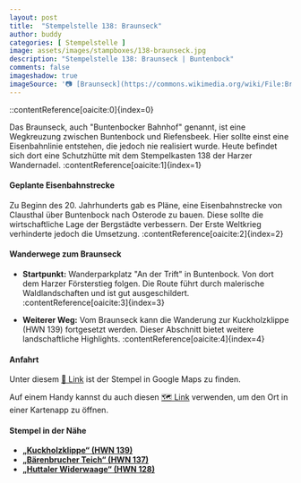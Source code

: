 ```yaml
---
layout: post
title:  "Stempelstelle 138: Braunseck"
author: buddy
categories: [ Stempelstelle ]
image: assets/images/stampboxes/138-braunseck.jpg
description: "Stempelstelle 138: Braunseck | Buntenbock"
comments: false
imageshadow: true
imageSource: '📷 [Braunseck](https://commons.wikimedia.org/wiki/File:Braunseck.jpg) von <a href="//commons.wikimedia.org/wiki/User:B.Thomas95" title="User:B.Thomas95">Thomas Binder</a> unter Lizenz [CC BY-SA 4.0](https://creativecommons.org/licenses/by-sa/4.0)'
---
```



::contentReference[oaicite:0]{index=0}


Das Braunseck, auch "Buntenbocker Bahnhof" genannt, ist eine Wegkreuzung zwischen Buntenbock und Riefensbeek. Hier sollte einst eine Eisenbahnlinie entstehen, die jedoch nie realisiert wurde. Heute befindet sich dort eine Schutzhütte mit dem Stempelkasten 138 der Harzer Wandernadel. :contentReference[oaicite:1]{index=1}

#### Geplante Eisenbahnstrecke

Zu Beginn des 20. Jahrhunderts gab es Pläne, eine Eisenbahnstrecke von Clausthal über Buntenbock nach Osterode zu bauen. Diese sollte die wirtschaftliche Lage der Bergstädte verbessern. Der Erste Weltkrieg verhinderte jedoch die Umsetzung. :contentReference[oaicite:2]{index=2}

#### Wanderwege zum Braunseck

- **Startpunkt:** Wanderparkplatz "An der Trift" in Buntenbock. Von dort dem Harzer Försterstieg folgen. Die Route führt durch malerische Waldlandschaften und ist gut ausgeschildert. :contentReference[oaicite:3]{index=3}

- **Weiterer Weg:** Vom Braunseck kann die Wanderung zur Kuckholzklippe (HWN 139) fortgesetzt werden. Dieser Abschnitt bietet weitere landschaftliche Highlights. :contentReference[oaicite:4]{index=4}

#### Anfahrt

Unter diesem [📍 Link](https://www.google.com/maps/dir/?api=1&origin=&destination=51.76677%2C%2010.35523) ist der Stempel in Google Maps zu finden.

<div class="android-only">
  Auf einem Handy kannst du auch diesen 
  <a href="geo:51.76677,10.35523">🗺️ Link</a> 
  verwenden, um den Ort in einer Kartenapp zu öffnen.
  <p></p>
</div>

#### Stempel in der Nähe

- [**„Kuckholzklippe“ (HWN 139)**](/stempelstelle-139-kuckholzklippe)
- [**„Bärenbrucher Teich“ (HWN 137)**](/stempelstelle-137-baerenbrucher-teich)
- [**„Huttaler Widerwaage“ (HWN 128)**](/stempelstelle-128-huttaler-widerwaage)
